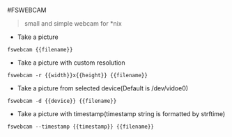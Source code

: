 #FSWEBCAM

> small and simple webcam for *nix

- Take a picture

`fswebcam {{filename}}`

- Take a picture with custom resolution

`fswebcam -r {{width}}x{{height}} {{filename}}`

- Take a picture from selected device(Default is /dev/vidoe0)

`fswebcam -d {{device}} {{filename}}`

- Take a picture with timestamp(timestamp string is formatted by strftime)

`fswebcam --timestamp {{timestamp}} {{filename}}`
